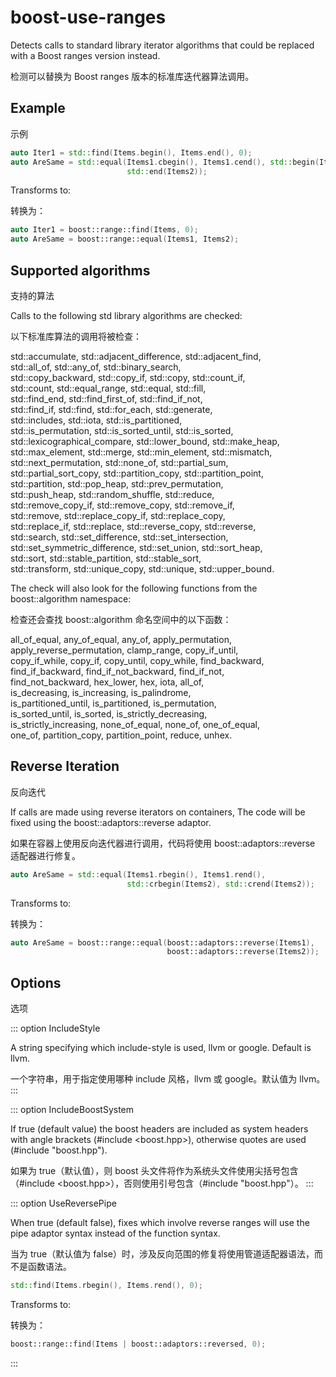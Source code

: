 # boost-use-ranges

Detects calls to standard library iterator algorithms that could be replaced with a Boost ranges version instead.

检测可以替换为 Boost ranges 版本的标准库迭代器算法调用。

## Example

示例

```c++
auto Iter1 = std::find(Items.begin(), Items.end(), 0);
auto AreSame = std::equal(Items1.cbegin(), Items1.cend(), std::begin(Items2),
                          std::end(Items2));
```

Transforms to:

转换为：

```c++
auto Iter1 = boost::range::find(Items, 0);
auto AreSame = boost::range::equal(Items1, Items2);
```

## Supported algorithms

支持的算法

Calls to the following std library algorithms are checked:

以下标准库算法的调用将被检查：

std::accumulate, std::adjacent_difference, std::adjacent_find,  
std::all_of, std::any_of, std::binary_search,  
std::copy_backward, std::copy_if, std::copy, std::count_if,  
std::count, std::equal_range, std::equal, std::fill,  
std::find_end, std::find_first_of, std::find_if_not,  
std::find_if, std::find, std::for_each, std::generate,  
std::includes, std::iota, std::is_partitioned,  
std::is_permutation, std::is_sorted_until, std::is_sorted,  
std::lexicographical_compare, std::lower_bound, std::make_heap,  
std::max_element, std::merge, std::min_element, std::mismatch,  
std::next_permutation, std::none_of, std::partial_sum,  
std::partial_sort_copy, std::partition_copy, std::partition_point,  
std::partition, std::pop_heap, std::prev_permutation,  
std::push_heap, std::random_shuffle, std::reduce,  
std::remove_copy_if, std::remove_copy, std::remove_if,  
std::remove, std::replace_copy_if, std::replace_copy,  
std::replace_if, std::replace, std::reverse_copy, std::reverse,  
std::search, std::set_difference, std::set_intersection,  
std::set_symmetric_difference, std::set_union, std::sort_heap,  
std::sort, std::stable_partition, std::stable_sort,  
std::transform, std::unique_copy, std::unique, std::upper_bound.

The check will also look for the following functions from the boost::algorithm namespace:

检查还会查找 boost::algorithm 命名空间中的以下函数：

all_of_equal, any_of_equal, any_of, apply_permutation,  
apply_reverse_permutation, clamp_range, copy_if_until,  
copy_if_while, copy_if, copy_until, copy_while, find_backward,  
find_if_backward, find_if_not_backward, find_if_not,  
find_not_backward, hex_lower, hex, iota, all_of,  
is_decreasing, is_increasing, is_palindrome,  
is_partitioned_until, is_partitioned, is_permutation,  
is_sorted_until, is_sorted, is_strictly_decreasing,  
is_strictly_increasing, none_of_equal, none_of, one_of_equal,  
one_of, partition_copy, partition_point, reduce, unhex.

## Reverse Iteration

反向迭代

If calls are made using reverse iterators on containers, The code will be fixed using the boost::adaptors::reverse adaptor.

如果在容器上使用反向迭代器进行调用，代码将使用 boost::adaptors::reverse 适配器进行修复。

```c++
auto AreSame = std::equal(Items1.rbegin(), Items1.rend(),
                          std::crbegin(Items2), std::crend(Items2));
```

Transforms to:

转换为：

```c++
auto AreSame = boost::range::equal(boost::adaptors::reverse(Items1),
                                   boost::adaptors::reverse(Items2));
```

## Options

选项

::: option
IncludeStyle

A string specifying which include-style is used, llvm or google. Default is llvm.

一个字符串，用于指定使用哪种 include 风格，llvm 或 google。默认值为 llvm。
:::

::: option
IncludeBoostSystem

If true (default value) the boost headers are included as system headers with angle brackets (#include <boost.hpp>), otherwise quotes are used (#include "boost.hpp").

如果为 true（默认值），则 boost 头文件将作为系统头文件使用尖括号包含（#include <boost.hpp>），否则使用引号包含（#include "boost.hpp"）。
:::

::: option
UseReversePipe

When true (default false), fixes which involve reverse ranges will use the pipe adaptor syntax instead of the function syntax.

当为 true（默认值为 false）时，涉及反向范围的修复将使用管道适配器语法，而不是函数语法。

```c++
std::find(Items.rbegin(), Items.rend(), 0);
```

Transforms to:

转换为：

```c++
boost::range::find(Items | boost::adaptors::reversed, 0);
```

:::
